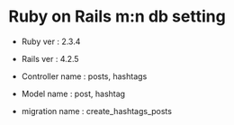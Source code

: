 # Ruby on Rails m:n db setting

* Ruby ver : 2.3.4

* Rails ver : 4.2.5

* Controller name : posts, hashtags

* Model name : post, hashtag

* migration name : create_hashtags_posts

